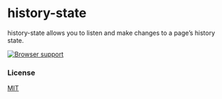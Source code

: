 # history-state
history-state allows you to listen and make changes to a page’s history state.

[![Browser support](https://ci.testling.com/michaelrhodes/history-state.png)](https://ci.testling.com/michaelrhodes/history-state)

### License
[MIT](http://opensource.org/licenses/MIT)
